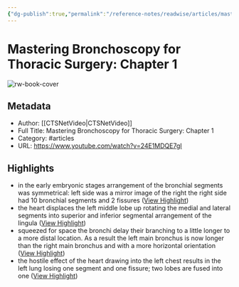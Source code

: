 ```yaml
---
{"dg-publish":true,"permalink":"/reference-notes/readwise/articles/mastering-bronchoscopy-for-thoracic-surgery-chapter-1/"}
---
```


# Mastering Bronchoscopy for Thoracic Surgery: Chapter 1

![rw-book-cover](https://i.ytimg.com/vi/24E1MDQE7gI/maxresdefault.jpg)

## Metadata
- Author: [[CTSNetVideo\|CTSNetVideo]]
- Full Title: Mastering Bronchoscopy for Thoracic Surgery: Chapter 1
- Category: #articles
- URL: https://www.youtube.com/watch?v=24E1MDQE7gI

## Highlights
- in the early embryonic stages arrangement of the bronchial segments was symmetrical: left side was a mirror image of the right the right side had 10 bronchial segments and 2 fissures ([View Highlight](https://read.readwise.io/read/01gqvfx9jtmemzs4e8sc26pk7k))
- the heart displaces the left middle lobe up rotating the medial and lateral segments into superior and inferior segmental arrangement of the lingula ([View Highlight](https://read.readwise.io/read/01gqvg11evm7z19snag87cqd08))
- squeezed for space the bronchi delay their branching to a little longer to a more distal location. As a result the left main bronchus is now longer than the right main bronchus and with a more horizontal orientation ([View Highlight](https://read.readwise.io/read/01gqvg5bch9p8t550b1f9kch1z))
- the hostile effect of the heart drawing into the left chest results in the left lung losing one segment and one fissure; two lobes are fused into one ([View Highlight](https://read.readwise.io/read/01gqvg93ef6dz46dwajf00wskw))
